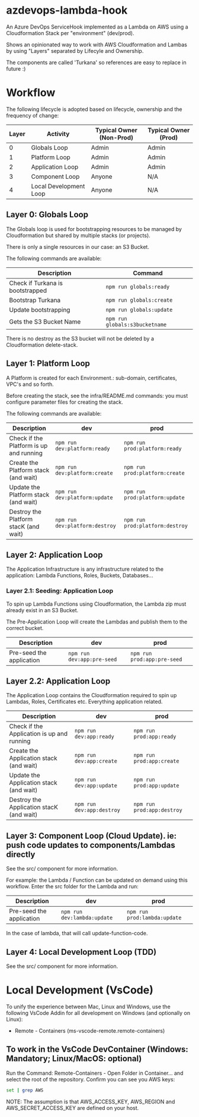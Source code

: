 # azdevops-lambda-hook
An Azure DevOps ServiceHook implemented as a Lambda on AWS using a Cloudformation Stack per "environment" (dev/prod).

Shows an opinionated way to work with AWS Cloudformation and Lambas by using "Layers" separated by Lifecyle and Ownership. 

The components are called 'Turkana' so references are easy to replace in future :)

# Workflow
The following lifecycle is adopted based on lifecycle, ownership and the frequency of change:

| Layer | Activity                              | Typical Owner (Non-Prod) | Typical Owner (Prod) |
| ----- | ------------------------------------- | ------------------------ | -------------------- |
| 0     | Globals Loop                          | Admin                    | Admin                |
| 1     | Platform Loop                         | Admin                    | Admin                |
| 2     | Application Loop                      | Admin                    | Admin                |
| 3     | Component Loop                        | Anyone                   | N/A                  |
| 4     | Local Development Loop                | Anyone                   | N/A                  |

## Layer 0: Globals  Loop
The Globals loop is used for bootstrapping resources to be managed by Cloudformation but shared by multiple stacks (or projects). 

There is only a single resources in our case: an S3 Bucket. 

The following commands are available:

| Description                                 | Command                                   |
| ------------------------------------------- | ----------------------------------------- |
| Check if Turkana is bootstrapped            | ```npm run globals:ready```               |
| Bootstrap Turkana                           | ```npm run globals:create```              |
| Update bootstrapping                        | ```npm run globals:update```              |
| Gets the S3 Bucket Name                     | ```npm run globals:s3bucketname```        |

There is no destroy as the S3 bucket will not be deleted by a Cloudformation delete-stack.

## Layer 1: Platform Loop
A Platform is created for each Environment.: sub-domain, certificates, VPC's and so forth. 

Before creating the stack, see the infra/README.md commands: you must configure parameter files for creating the stack.

The following commands are available:

| Description                             | dev                                | prod                                |
| ----------------------------------------| -----------------------------------| ----------------------------------- |
| Check if the Platform is up and running | ```npm run dev:platform:ready```   | ```npm run prod:platform:ready```   |
| Create the Platform stack (and wait)    | ```npm run dev:platform:create```  | ```npm run prod:platform:create```  |
| Update the Platform stack (and wait)    | ```npm run dev:platform:update```  | ```npm run prod:platform:update```  |
| Destroy the Platform stacK (and wait)   | ```npm run dev:platform:destroy``` | ```npm run prod:platform:destroy``` |

## Layer 2: Application Loop
The Application Infrastructure is any infrastructure related to the application: Lambda Functions, Roles, Buckets, Databases...

### Layer 2.1: Seeding: Application Loop
To spin up Lambda Functions using Cloudformation, the Lambda zip must already exist in an S3 Bucket. 

The Pre-Application Loop will create the Lambdas and publish them to the correct bucket. 

| Description                             | dev                                | prod                                |
| ----------------------------------------| -----------------------------------| ----------------------------------- |
| Pre-seed the application                | ```npm run dev:app:pre-seed```     | ```npm run prod:app:pre-seed```     |

## Layer 2.2: Application Loop
The Application Loop contains the Cloudformation required to spin up Lambdas, Roles, Certificates etc. Everything application related. 

| Description                                   | dev                            | prod                           |
| ----------------------------------------------| ------------------------------ |------------------------------- |
| Check if the Application is up and running    | ```npm run dev:app:ready```    | ```npm run prod:app:ready```   |
| Create the Application stack (and wait)       | ```npm run dev:app:create```   | ```npm run prod:app:create```  |
| Update the Application stack  (and wait)      | ```npm run dev:app:update```   | ```npm run prod:app:update```  |
| Destroy the Application stacK (and wait)      | ```npm run dev:app:destroy```  | ```npm run prod:app:destroy``` |

## Layer 3: Component Loop (Cloud Update). ie: push code updates to components/Lambdas directly
See the src/ component for more information. 

For example: the Lambda / Function can be updated on demand using this workflow. Enter the src folder for the Lambda and run:

| Description                             | dev                                 | prod                                |
| ----------------------------------------| ------------------------------------| ----------------------------------- |
| Pre-seed the application                | ```npm run dev:lambda:update```     | ```npm run prod:lambda:update```    |

In the case of lambda, that will call update-function-code. 

## Layer 4: Local Development Loop (TDD)
See the src/ component for more information. 

# Local Development (VsCode)
To unify the experience between Mac, Linux and Windows, use the following VsCode Addin for all development on Windows (and optionally on Linux):

* Remote - Containers (ms-vscode-remote.remote-containers)

## To work in the VsCode DevContainer (Windows: Mandatory; Linux/MacOS: optional)
Run the Command: Remote-Containers - Open Folder in Container... and select the root of the repository. Confirm you can see you AWS keys:

```bash
set | grep AWS
```

NOTE: The assumption is that AWS_ACCESS_KEY, AWS_REGION and AWS_SECRET_ACCESS_KEY are defined on your host. 
